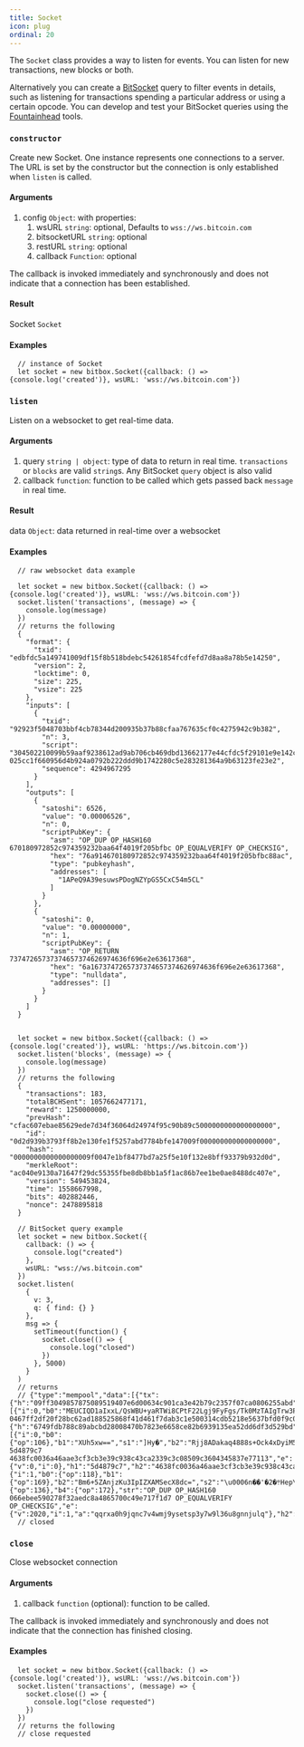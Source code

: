 ```yaml
---
title: Socket
icon: plug
ordinal: 20
---
```


The `Socket` class provides a way to listen for events. You can listen for new transactions, new blocks or both.

Alternatively you can create a [BitSocket](https://bitsocket.org/) query to filter events in details, such as listening for transactions spending a particular address or using a certain opcode. You can develop and test your BitSocket queries using the [Fountainhead](https://fountainhead.cash/) tools.

### `constructor`

Create new Socket. One instance represents one connections to a server. The URL is set by the constructor but the connection is only established when `listen` is called.

#### Arguments

1.  config `Object`: with properties:
    1.  wsURL `string`: optional, Defaults to `wss://ws.bitcoin.com`
    2.  bitsocketURL `string`: optional
    3.  restURL `string`: optional
    4.  callback `Function`: optional

The callback is invoked immediately and synchronously and does not indicate that a connection has been established.

#### Result

Socket `Socket`

#### Examples

      // instance of Socket
      let socket = new bitbox.Socket({callback: () => {console.log('created')}, wsURL: 'wss://ws.bitcoin.com'})

### `listen`

Listen on a websocket to get real\-time data.

#### Arguments

1.  query `string | object`: type of data to return in real time. `transactions` or `blocks` are valid `string`s. Any BitSocket `query` object is also valid
2.  callback `function`: function to be called which gets passed back `message` in real time.

#### Result

data `Object`: data returned in real\-time over a websocket

#### Examples

      // raw websocket data example

      let socket = new bitbox.Socket({callback: () => {console.log('created')}, wsURL: 'wss://ws.bitcoin.com'})
      socket.listen('transactions', (message) => {
        console.log(message)
      })
      // returns the following
      {
        "format": {
          "txid": "edbfdc5a149741009df15f8b518bdebc54261854fcdfefd7d8aa8a78b5e14250",
          "version": 2,
          "locktime": 0,
          "size": 225,
          "vsize": 225
        },
        "inputs": [
          {
            "txid": "92923f5048703bbf4cb78344d200935b37b88cfaa767635cf0c4275942c9b382",
            "n": 3,
            "script": "304502210099b59aaf9238612ad9ab706cb469dbd13662177e44cfdc5f29101e9e142ceb10022018061daf1127544f1b97817f2430b9f9c78efe54b51303c91c723807834e4ece41 025cc1f660956d4b924a0792b222ddd9b1742280c5e283281364a9b63123fe23e2",
            "sequence": 4294967295
          }
        ],
        "outputs": [
          {
            "satoshi": 6526,
            "value": "0.00006526",
            "n": 0,
            "scriptPubKey": {
              "asm": "OP_DUP OP_HASH160 670180972852c974359232baa64f4019f205bfbc OP_EQUALVERIFY OP_CHECKSIG",
              "hex": "76a914670180972852c974359232baa64f4019f205bfbc88ac",
              "type": "pubkeyhash",
              "addresses": [
                "1APeQ9A39esuwsPDogNZYpGS5CxC54m5CL"
              ]
            }
          },
          {
            "satoshi": 0,
            "value": "0.00000000",
            "n": 1,
            "scriptPubKey": {
              "asm": "OP_RETURN 73747265737374657374626974636f696e2e63617368",
              "hex": "6a1673747265737374657374626974636f696e2e63617368",
              "type": "nulldata",
              "addresses": []
            }
          }
        ]
      }


      let socket = new bitbox.Socket({callback: () => {console.log('created')}, wsURL: 'https://ws.bitcoin.com'})
      socket.listen('blocks', (message) => {
        console.log(message)
      })
      // returns the following
      {
        "transactions": 183,
        "totalBCHSent": 1057662477171,
        "reward": 1250000000,
        "prevHash": "cfac607ebae85629ede7d34f36064d24974f95c90b89c5000000000000000000",
        "id": "0d2d939b3793ff8b2e130fe1f5257abd7784bfe147009f000000000000000000",
        "hash": "0000000000000000009f0047e1bf8477bd7a25f5e10f132e8bff93379b932d0d",
        "merkleRoot": "ac040e9130a71647f29dc55355fbe8db8bb1a5f1ac86b7ee1be0ae8488dc407e",
        "version": 549453824,
        "time": 1558667998,
        "bits": 402882446,
        "nonce": 2478895818
      }

      // BitSocket query example
      let socket = new bitbox.Socket({
        callback: () => {
          console.log("created")
        },
        wsURL: "wss://ws.bitcoin.com"
      })
      socket.listen(
        {
          v: 3,
          q: { find: {} }
        },
        msg => {
          setTimeout(function() {
            socket.close(() => {
              console.log("closed")
            })
          }, 5000)
        }
      )
      // returns
      // {"type":"mempool","data":[{"tx":{"h":"09ff3049857875089519407e6d00634c901ca3e42b79c2357f07ca0806255abd"},"in":[{"i":0,"b0":"MEUCIQD1aIxxL/QsWBU+yaRTWi8CPtF22Lgj9FyFgs/Tk0MzTAIgTrw3P06CszZYN3hE6AzRSntvutzpgb5YM5ydgQJrWhJB","b1":"BGf/LfIPKLxirRiFJYaPQdRh99qzweUAMUzbUhjlY3v9D5wC61s/OD9pjSj/E1R+rwXdkhYTCGHdAhaCTp1zN+M=","str":"3045022100f5688c712ff42c58153ec9a4535a2f023ed176d8b823f45c8582cfd39343334c02204ebc373f4e82b33658377844e80cd14a7b6fbadce981be58339c9d81026b5a1241 0467ff2df20f28bc62ad188525868f41d461f7dab3c1e500314cdb5218e5637bfd0f9c02eb5b3f383f698d28ff13547eaf05dd9216130861dd0216824e9d7337e3","e":{"h":"6749fdb788c89abcbd28008470b7823e6658ce82b6939135ea52dd6df3d529bd","i":1,"a":"qqrxa0h9jqnc7v4wmj9ysetsp3y7w9l36u8gnnjulq"},"h0":"3045022100f5688c712ff42c58153ec9a4535a2f023ed176d8b823f45c8582cfd39343334c02204ebc373f4e82b33658377844e80cd14a7b6fbadce981be58339c9d81026b5a1241","h1":"0467ff2df20f28bc62ad188525868f41d461f7dab3c1e500314cdb5218e5637bfd0f9c02eb5b3f383f698d28ff13547eaf05dd9216130861dd0216824e9d7337e3"}],"out":[{"i":0,"b0":{"op":106},"b1":"XUh5xw==","s1":"]Hy�","b2":"Rjj8ADakaq4888s+Ock4xDyiM5w8CFCcNgQ0WDfncRM=","s2":"F8�\u00006�j�<��>9�8�<�3�<\bP�6\u00044X7�q\u0013","str":"OP_RETURN 5d4879c7 4638fc0036a46aae3cf3cb3e39c938c43ca2339c3c08509c3604345837e77113","e":{"v":0,"i":0},"h1":"5d4879c7","h2":"4638fc0036a46aae3cf3cb3e39c938c43ca2339c3c08509c3604345837e77113"},{"i":1,"b0":{"op":118},"b1":{"op":169},"b2":"Bm6+5ZAnjzKu3IpIZXAMSecX8dc=","s2":"\u0006n��'�2�܊Hep\fI�\u0017��","b3":{"op":136},"b4":{"op":172},"str":"OP_DUP OP_HASH160 066ebee590278f32aedc8a4865700c49e717f1d7 OP_EQUALVERIFY OP_CHECKSIG","e":{"v":2020,"i":1,"a":"qqrxa0h9jqnc7v4wmj9ysetsp3y7w9l36u8gnnjulq"},"h2":"066ebee590278f32aedc8a4865700c49e717f1d7"}],"_id":"5d4879c8a236c608b89c551e"}]}
      // closed

### `close`

Close websocket connection

#### Arguments

1.  callback `function` (optional): function to be called.

The callback is invoked immediately and synchronously and does not indicate that the connection has finished closing.

#### Examples

      let socket = new bitbox.Socket({callback: () => {console.log('created')}, wsURL: 'wss://ws.bitcoin.com'})
      socket.listen('transactions', (message) => {
        socket.close(() => {
          console.log("close requested")
        })
      })
      // returns the following
      // close requested
